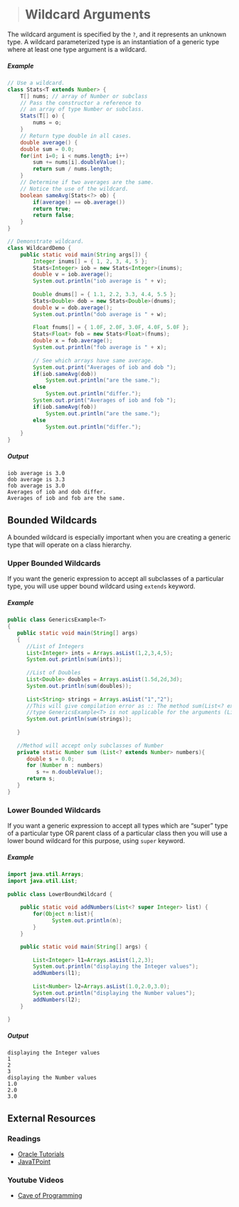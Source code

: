 ># Wildcard Arguments

The wildcard argument is specified by the `?`, and it represents an unknown type. A wildcard parameterized type is an instantiation of a generic type where at least one type argument is a wildcard.

##### Example

```java
// Use a wildcard.
class Stats<T extends Number> {
    T[] nums; // array of Number or subclass
    // Pass the constructor a reference to
    // an array of type Number or subclass.
    Stats(T[] o) {
        nums = o;
    }
    // Return type double in all cases.
    double average() {
    double sum = 0.0;
    for(int i=0; i < nums.length; i++)
        sum += nums[i].doubleValue();
        return sum / nums.length;
    }
    // Determine if two averages are the same.
    // Notice the use of the wildcard.
    boolean sameAvg(Stats<?> ob) {
        if(average() == ob.average())
        return true;
        return false;
    }
}
```

```java
// Demonstrate wildcard.
class WildcardDemo {
    public static void main(String args[]) {
        Integer inums[] = { 1, 2, 3, 4, 5 };
        Stats<Integer> iob = new Stats<Integer>(inums);
        double v = iob.average();
        System.out.println("iob average is " + v);
        
        Double dnums[] = { 1.1, 2.2, 3.3, 4.4, 5.5 };
        Stats<Double> dob = new Stats<Double>(dnums);
        double w = dob.average();
        System.out.println("dob average is " + w);
        
        Float fnums[] = { 1.0F, 2.0F, 3.0F, 4.0F, 5.0F };
        Stats<Float> fob = new Stats<Float>(fnums);
        double x = fob.average();
        System.out.println("fob average is " + x);
        
        // See which arrays have same average.
        System.out.print("Averages of iob and dob ");
        if(iob.sameAvg(dob))
            System.out.println("are the same.");
        else
            System.out.println("differ.");
        System.out.print("Averages of iob and fob ");
        if(iob.sameAvg(fob))
            System.out.println("are the same.");
        else
            System.out.println("differ.");
    }
}
```

##### Output

    iob average is 3.0
    dob average is 3.3
    fob average is 3.0
    Averages of iob and dob differ.
    Averages of iob and fob are the same.


## Bounded Wildcards

A bounded wildcard is especially important when you are creating a generic type that will operate on a class hierarchy.

### Upper Bounded Wildcards

If you want the generic expression to accept all subclasses of a particular type, you will use upper bound wildcard using `extends` keyword.

##### Example

```java
public class GenericsExample<T>
{
   public static void main(String[] args)
   {
      //List of Integers
      List<Integer> ints = Arrays.asList(1,2,3,4,5);
      System.out.println(sum(ints));
       
      //List of Doubles
      List<Double> doubles = Arrays.asList(1.5d,2d,3d);
      System.out.println(sum(doubles));
       
      List<String> strings = Arrays.asList("1","2");
      //This will give compilation error as :: The method sum(List<? extends Number>) in the 
      //type GenericsExample<T> is not applicable for the arguments (List<String>)
      System.out.println(sum(strings));
       
   }
    
   //Method will accept only subclasses of Number
   private static Number sum (List<? extends Number> numbers){
      double s = 0.0;
      for (Number n : numbers)
         s += n.doubleValue();
      return s;
   }
}
```

### Lower Bounded Wildcards

If you want a generic expression to accept all types which are “super” type of a particular type OR parent class of a particular class then you will use a lower bound wildcard for this purpose, using `super` keyword.

##### Example

```java
import java.util.Arrays;  
import java.util.List;  
  
public class LowerBoundWildcard {  
  
    public static void addNumbers(List<? super Integer> list) {
        for(Object n:list){  
              System.out.println(n);  
        }
    }

    public static void main(String[] args) {  
        
        List<Integer> l1=Arrays.asList(1,2,3);  
        System.out.println("displaying the Integer values");  
        addNumbers(l1);  
        
        List<Number> l2=Arrays.asList(1.0,2.0,3.0);  
        System.out.println("displaying the Number values");  
        addNumbers(l2);  
    }  
  
}
```

##### Output

    displaying the Integer values
    1
    2
    3
    displaying the Number values
    1.0
    2.0
    3.0


## External Resources

### Readings

* [Oracle Tutorials](https://docs.oracle.com/javase/tutorial/java/generics/wildcards.html)
* [JavaTPoint](https://www.javatpoint.com/generics-in-java)

### Youtube Videos

* [Cave of Programming](https://www.youtube.com/watch?v=QqLBp7MdkEU&list=PL9DF6E4B45C36D411&index=31)